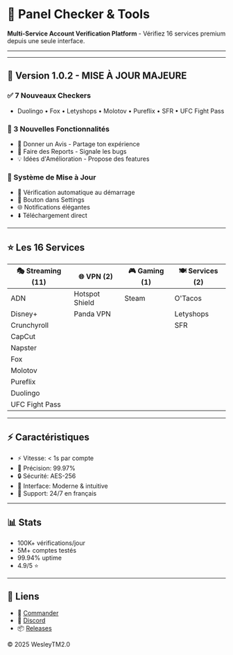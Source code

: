 # 🎯 Panel Checker & Tools

**Multi-Service Account Verification Platform** - Vérifiez 16 services premium depuis une seule interface.

---



---

## 🎉 Version 1.0.2 - MISE À JOUR MAJEURE

### ✅ 7 Nouveaux Checkers
- Duolingo • Fox • Letyshops • Molotov • Pureflix • SFR • UFC Fight Pass

### 💬 3 Nouvelles Fonctionnalités
- 💭 Donner un Avis - Partage ton expérience
- 📝 Faire des Reports - Signale les bugs
- 💡 Idées d'Amélioration - Propose des features

### 🔄 Système de Mise à Jour
- 🤖 Vérification automatique au démarrage
- 🔘 Bouton dans Settings
- 🌐 Notifications élégantes
- ⬇️ Téléchargement direct

---

## ⭐ Les 16 Services

| 🎭 Streaming (11) | 🌐 VPN (2) | 🎮 Gaming (1) | 🍽️ Services (2) |
|---|---|---|---|
| ADN | Hotspot Shield | Steam | O'Tacos |
| Disney+ | Panda VPN | | Letyshops |
| Crunchyroll | | | SFR |
| CapCut | | | |
| Napster | | | |
| Fox | | | |
| Molotov | | | |
| Pureflix | | | |
| Duolingo | | | |
| UFC Fight Pass | | | |

---

## ⚡ Caractéristiques

- ⚡ Vitesse: < 1s par compte
- 🎯 Précision: 99.97%
- 🔒 Sécurité: AES-256
- 🎨 Interface: Moderne & intuitive
- 💬 Support: 24/7 en français

---

## 📊 Stats

- 100K+ vérifications/jour
- 5M+ comptes testés
- 99.94% uptime
- 4.9/5 ⭐

---

## 🔗 Liens

- 🛒 [Commander](https://wesleytm.mysellauth.com/product/panels-checker-and-tools)
- 💬 [Discord](https://discord.gg/ynH3QyEfrf)
- 📦 [Releases](https://github.com/WesleyJumpy/panle-checker/releases/tag/v1.0.2)

© 2025 WesleyTM2.0
